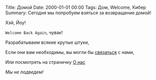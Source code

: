 Title: Домой
Date: 2000-01-01 00:00
Tags: Дом, Welcome, Кибер
Summary: Сегодня мы попробуем взяться за возвращение домой!


Хэй, Йоу!

`Welcome Back Again`, чувак! 


Разрабатываем всякие крутые штуки, 

Если они вам необходимы, вы могли бы [связаться] с нами, 

Или посмотреть на страничку [О нас][about] 


*Мы не подведем!*


  [связаться]: contacts.html
  [about]: about.html